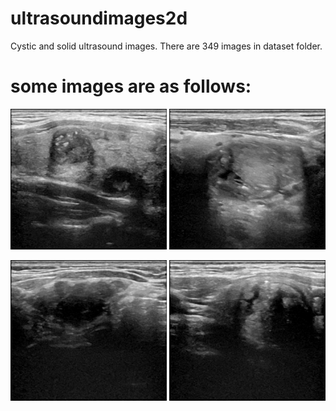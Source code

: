 # ultrasoundimages2d
Cystic and solid ultrasound images.
There are 349 images in dataset folder.

# some images are as follows:

<img src="./dataset/cropped_1714369940147.png" width="250px"> <img src="./dataset/cropped_1714370828286.png" width="250px">

<img src="./dataset/cropped_1714371153948.png" width="250px"> <img src="./dataset/cropped_1714370580316.png" width="250px">